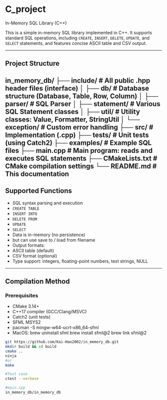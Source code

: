 # C_project

In-Memory SQL Library (C++)

This is a simple in-memory SQL library implemented in C++. It supports standard SQL operations, including `CREATE`, `INSERT`, `DELETE`, `UPDATE`, and `SELECT` statements, and features concise ASCII table and CSV output.

---
## Project Structure

in_memory_db/
├── include/ # All public .hpp header files (interface)
│ ├── db/ # Database structure (Database, Table, Row, Column)
│ ├── parser/ # SQL Parser
│ ├── statement/ # Various SQL Statement classes
│ ├── util/ # Utility classes: Value, Formatter, StringUtil
│ └── exception/ # Custom error handling
├── src/ # Implementation (.cpp)
├── tests/ # Unit tests (using Catch2)
├── examples/ # Example SQL files
├── main.cpp # Main program: reads and executes SQL statements
├── CMakeLists.txt # CMake compilation settings
└── README.md # This documentation
---

## Supported Functions

- SQL syntax parsing and execution
- `CREATE TABLE`
- `INSERT INTO`
- `DELETE FROM`
- `UPDATE`
- `SELECT`
- Data is in-memory (no persistence)
- but can use save to / load from filename
- Output formats:
- ASCII table (default)
- CSV format (optional)
- Type support: integers, floating-point numbers, text strings, NULL

---
## Compilation Method

### Prerequisites

- CMake 3.14+
- C++17 compiler (GCC/Clang/MSVC)
- Catch2 (unit tests)
- SFML MSYS2
- pacman -S mingw-w64-ucrt-x86_64-sfml
- MacOS: 
brew uninstall sfml
brew install sfml@2
brew link sfml@2

```bash
git https://github.com/Kai-Hao2002/in_memory_db.git
mkdir build && cd build
cmake ..
ninja
#or
make 

#Test case 
ctest --verbose

#main.cpp
in_memory_db/in_memory_db

